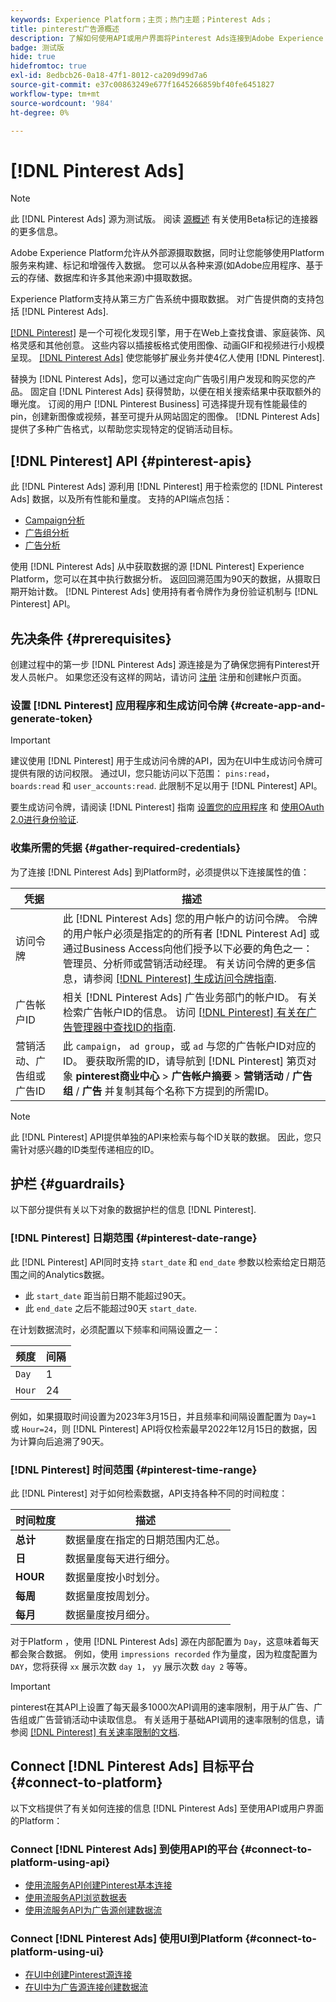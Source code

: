 ```yaml
---
keywords: Experience Platform；主页；热门主题；Pinterest Ads；
title: pinterest广告源概述
description: 了解如何使用API或用户界面将Pinterest Ads连接到Adobe Experience Platform。
badge: 测试版
hide: true
hidefromtoc: true
exl-id: 8edbcb26-0a18-47f1-8012-ca209d99d7a6
source-git-commit: e37c00863249e677f1645266859bf40fe6451827
workflow-type: tm+mt
source-wordcount: '984'
ht-degree: 0%

---
```


# [!DNL Pinterest Ads]

>[!NOTE]
>
>此 [!DNL Pinterest Ads] 源为测试版。 阅读 [源概述](../../home.md#terms-and-conditions) 有关使用Beta标记的连接器的更多信息。

Adobe Experience Platform允许从外部源摄取数据，同时让您能够使用Platform服务来构建、标记和增强传入数据。 您可以从各种来源(如Adobe应用程序、基于云的存储、数据库和许多其他来源)中摄取数据。

Experience Platform支持从第三方广告系统中摄取数据。 对广告提供商的支持包括 [!DNL Pinterest Ads].

[[!DNL Pinterest]](https://www.pinterest.com) 是一个可视化发现引擎，用于在Web上查找食谱、家庭装饰、风格灵感和其他创意。 这些内容以插接板格式使用图像、动画GIF和视频进行小规模呈现。 [[!DNL Pinterest Ads]](https://ads.pinterest.com/) 使您能够扩展业务并使4亿人使用 [!DNL Pinterest].

替换为 [!DNL Pinterest Ads]，您可以通过定向广告吸引用户发现和购买您的产品。 固定自 [!DNL Pinterest Ads] 获得赞助，以便在相关搜索结果中获取额外的曝光度。 订阅的用户 [!DNL Pinterest Business] 可选择提升现有性能最佳的pin，创建新图像或视频，甚至可提升从网站固定的图像。 [!DNL Pinterest Ads] 提供了多种广告格式，以帮助您实现特定的促销活动目标。

## [!DNL Pinterest] API {#pinterest-apis}

此 [!DNL Pinterest Ads] 源利用 [!DNL Pinterest] 用于检索您的 [!DNL Pinterest Ads] 数据，以及所有性能和量度。 支持的API端点包括：

* [Campaign分析](https://developers.pinterest.com/docs/api/v5/#operation/campaigns/analytics)
* [广告组分析](https://developers.pinterest.com/docs/api/v5/#operation/ad_groups/analytics)
* [广告分析](https://developers.pinterest.com/docs/api/v5/#operation/ads/analytics)

使用 [!DNL Pinterest Ads] 从中获取数据的源 [!DNL Pinterest] Experience Platform，您可以在其中执行数据分析。 返回回溯范围为90天的数据，从摄取日期开始计数。 [!DNL Pinterest Ads] 使用持有者令牌作为身份验证机制与 [!DNL Pinterest] API。

## 先决条件 {#prerequisites}

创建过程中的第一步 [!DNL Pinterest Ads] 源连接是为了确保您拥有Pinterest开发人员帐户。 如果您还没有这样的网站，请访问 [注册](https://www.pinterest.com/business/create/?next=https://developers.pinterest.com/account-setup/) 注册和创建帐户页面。

### 设置 [!DNL Pinterest] 应用程序和生成访问令牌 {#create-app-and-generate-token}

>[!IMPORTANT]
>
>建议使用 [!DNL Pinterest] 用于生成访问令牌的API，因为在UI中生成访问令牌可提供有限的访问权限。 通过UI，您只能访问以下范围： `pins:read`， `boards:read` 和 `user_accounts:read`. 此限制不足以用于 [!DNL Pinterest] API。

要生成访问令牌，请阅读 [!DNL Pinterest] 指南 [设置您的应用程序](https://developers.pinterest.com/docs/getting-started/set-up-app/) 和 [使用OAuth 2.0进行身份验证](https://developers.pinterest.com/docs/getting-started/authentication/).

### 收集所需的凭据 {#gather-required-credentials}

为了连接 [!DNL Pinterest Ads] 到Platform时，必须提供以下连接属性的值：

| 凭据 | 描述 |
| --- | --- |
| 访问令牌 | 此 [!DNL Pinterest Ads] 您的用户帐户的访问令牌。 令牌的用户帐户必须是指定的的所有者 [!DNL Pinterest Ad] 或通过Business Access向他们授予以下必要的角色之一：管理员、分析师或营销活动经理。 有关访问令牌的更多信息，请参阅 [[!DNL Pinterest] 生成访问令牌指南](https://developers.pinterest.com/docs/getting-started/set-up-app/). |
| 广告帐户ID | 相关 [!DNL Pinterest Ads] 广告业务部门的帐户ID。 有关检索广告帐户ID的信息。 访问 [[!DNL Pinterest] 有关在广告管理器中查找ID的指南](https://help.pinterest.com/en/business/article/find-ids-in-ads-manager). |
| 营销活动、广告组或广告ID | 此 `campaign`， `ad group`，或 `ad` 与您的广告帐户ID对应的ID。 要获取所需的ID，请导航到 [!DNL Pinterest] 第页对象 **pinterest商业中心** > **广告帐户摘要** > **营销活动** / **广告组** / **广告** 并复制其每个名称下方提到的所需ID。 |

>[!NOTE]
>
>此 [!DNL Pinterest] API提供单独的API来检索与每个ID关联的数据。 因此，您只需针对感兴趣的ID类型传递相应的ID。

## 护栏 {#guardrails}

以下部分提供有关以下对象的数据护栏的信息 [!DNL Pinterest].

### [!DNL Pinterest] 日期范围 {#pinterest-date-range}

此 [!DNL Pinterest] API同时支持 `start_date` 和 `end_date` 参数以检索给定日期范围之间的Analytics数据。

* 此 `start_date` 距当前日期不能超过90天。
* 此 `end_date` 之后不能超过90天 `start_date`.

在计划数据流时，必须配置以下频率和间隔设置之一：

| 频度 | 间隔 |
| --- | --- |
| `Day` | 1 |
| `Hour` | 24 |

例如，如果摄取时间设置为2023年3月15日，并且频率和间隔设置配置为 `Day=1` 或 `Hour=24`，则 [!DNL Pinterest] API将仅检索最早2022年12月15日的数据，因为计算向后追溯了90天。

### [!DNL Pinterest] 时间范围 {#pinterest-time-range}

此 [!DNL Pinterest] 对于如何检索数据，API支持各种不同的时间粒度：

| 时间粒度 | 描述 |
| --- | --- |
| **总计** | 数据量度在指定的日期范围内汇总。 |
| **日** | 数据量度每天进行细分。 |
| **HOUR** | 数据量度按小时划分。 |
| **每周** | 数据量度按周划分。 |
| **每月** | 数据量度按月细分。 |

对于Platform ，使用 [!DNL Pinterest Ads] 源在内部配置为 `Day`，这意味着每天都会聚合数据。 例如，使用 `impressions recorded` 作为量度，因为粒度配置为 `DAY`，您将获得 `xx` 展示次数 `day 1`， `yy` 展示次数 `day 2` 等等。

>[!IMPORTANT]
>
>pinterest在其API上设置了每天最多1000次API调用的速率限制，用于从广告、广告组或广告营销活动中读取信息。 有关适用于基础API调用的速率限制的信息，请参阅 [[!DNL Pinterest] 有关速率限制的文档](https://developers.pinterest.com/docs/reference/ratelimits/).

## Connect [!DNL Pinterest Ads] 目标平台 {#connect-to-platform}

以下文档提供了有关如何连接的信息 [!DNL Pinterest Ads] 至使用API或用户界面的Platform：

### Connect [!DNL Pinterest Ads] 到使用API的平台 {#connect-to-platform-using-api}

* [使用流服务API创建Pinterest基本连接](../../tutorials/api/create/advertising/pinterest-ads.md)
* [使用流服务API浏览数据表](../../tutorials/api/explore/tabular.md)
* [使用流服务API为广告源创建数据流](../../tutorials/api/collect/advertising.md)

### Connect [!DNL Pinterest Ads] 使用UI到Platform {#connect-to-platform-using-ui}

* [在UI中创建Pinterest源连接](../../tutorials/ui/create/advertising/pinterest-ads.md)
* [在UI中为广告源连接创建数据流](../../tutorials/ui/dataflow/advertising.md)
